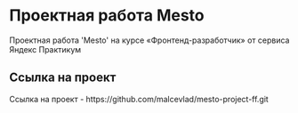 # Проектная работа Mesto

Проектная работа 'Mesto' на курсе «Фронтенд-разработчик» от сервиса Яндекс Практикум

<h2>Ссылка на проект</h2>
Ссылка на проект - https://github.com/malcevlad/mesto-project-ff.git <br>

